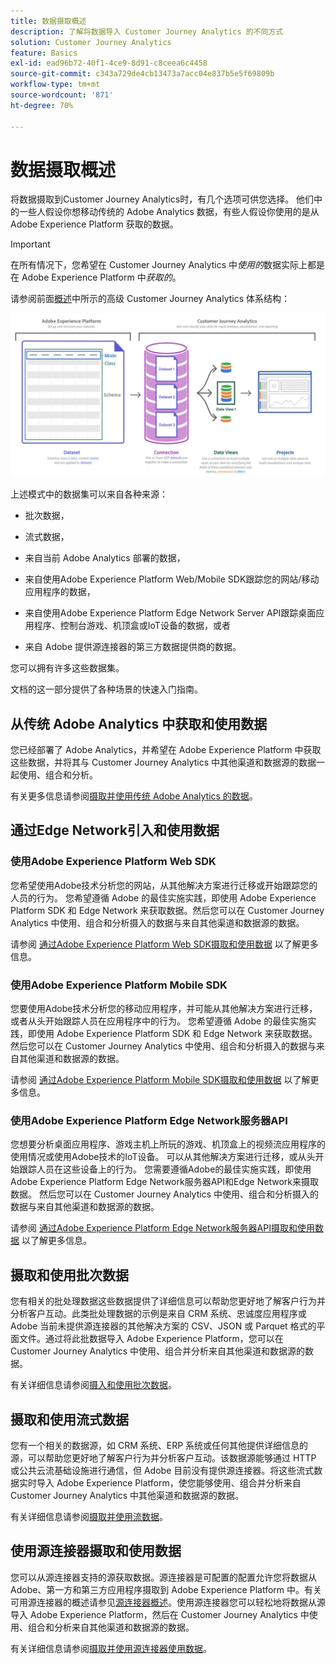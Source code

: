 ```yaml
---
title: 数据摄取概述
description: 了解将数据导入 Customer Journey Analytics 的不同方式
solution: Customer Journey Analytics
feature: Basics
exl-id: ead96b72-40f1-4ce9-8d91-c8ceea6c4458
source-git-commit: c343a729de4cb13473a7acc04e837b5e5f69809b
workflow-type: tm+mt
source-wordcount: '871'
ht-degree: 70%

---
```


# 数据摄取概述

将数据摄取到Customer Journey Analytics时，有几个选项可供您选择。 他们中的一些人假设你想移动传统的 Adobe Analytics 数据，有些人假设你使用的是从 Adobe Experience Platform 获取的数据。

>[!IMPORTANT]
>
>在所有情况下，您希望在 Customer Journey Analytics 中&#x200B;_使用的_&#x200B;数据实际上都是在 Adobe Experience Platform 中&#x200B;_获取的_。


请参阅前面[概述](https://experienceleague.adobe.com/docs/analytics-platform/using/cja-overview/cja-overview.html?lang=zh-Hans)中所示的高级 Customer Journey Analytics 体系结构：

![本节中描述的Customer Journey Analytics架构](./assets/cja-architecture.png)

上述模式中的数据集可以来自各种来源：

- 批次数据，

- 流式数据，

- 来自当前 Adobe Analytics 部署的数据，

- 来自使用Adobe Experience Platform Web/Mobile SDK跟踪您的网站/移动应用程序的数据，

- 来自使用Adobe Experience Platform Edge Network Server API跟踪桌面应用程序、控制台游戏、机顶盒或IoT设备的数据，或者

- 来自 Adobe 提供源连接器的第三方数据提供商的数据。

您可以拥有许多这些数据集。

文档的这一部分提供了各种场景的快速入门指南。

## 从传统 Adobe Analytics 中获取和使用数据

您已经部署了 Adobe Analytics，并希望在 Adobe Experience Platform 中获取这些数据，并将其与 Customer Journey Analytics 中其他渠道和数据源的数据一起使用、组合和分析。

有关更多信息请参阅[摄取并使用传统 Adobe Analytics 的数据](./analytics.md)。


## 通过Edge Network引入和使用数据

### 使用Adobe Experience Platform Web SDK

您希望使用Adobe技术分析您的网站，从其他解决方案进行迁移或开始跟踪您的人员的行为。 您希望遵循 Adobe 的最佳实施实践，即使用 Adobe Experience Platform SDK 和 Edge Network 来获取数据。然后您可以在 Customer Journey Analytics 中使用、组合和分析摄入的数据与来自其他渠道和数据源的数据。

请参阅 [通过Adobe Experience Platform Web SDK摄取和使用数据](./aepwebsdk.md) 以了解更多信息。

### 使用Adobe Experience Platform Mobile SDK

您要使用Adobe技术分析您的移动应用程序，并可能从其他解决方案进行迁移，或者从头开始跟踪人员在应用程序中的行为。 您希望遵循 Adobe 的最佳实施实践，即使用 Adobe Experience Platform SDK 和 Edge Network 来获取数据。然后您可以在 Customer Journey Analytics 中使用、组合和分析摄入的数据与来自其他渠道和数据源的数据。

请参阅 [通过Adobe Experience Platform Mobile SDK摄取和使用数据](./aepmobilesdk.md) 以了解更多信息。

### 使用Adobe Experience Platform Edge Network服务器API

您想要分析桌面应用程序、游戏主机上所玩的游戏、机顶盒上的视频流应用程序的使用情况或使用Adobe技术的IoT设备。 可以从其他解决方案进行迁移，或从头开始跟踪人员在这些设备上的行为。 您需要遵循Adobe的最佳实施实践，即使用Adobe Experience Platform Edge Network服务器API和Edge Network来摄取数据。 然后您可以在 Customer Journey Analytics 中使用、组合和分析摄入的数据与来自其他渠道和数据源的数据。

请参阅 [通过Adobe Experience Platform Edge Network服务器API摄取和使用数据](./serverapi.md) 以了解更多信息。

## 摄取和使用批次数据

您有相关的批处理数据这些数据提供了详细信息可以帮助您更好地了解客户行为并分析客户互动。此类批处理数据的示例是来自 CRM 系统、忠诚度应用程序或 Adobe 当前未提供源连接器的其他解决方案的 CSV、JSON 或 Parquet 格式的平面文件。通过将此批数据导入 Adobe Experience Platform，您可以在 Customer Journey Analytics 中使用、组合并分析来自其他渠道和数据源的数据。

有关详细信息请参阅[摄入和使用批次数据](./batch.md)。

## 摄取和使用流式数据

您有一个相关的数据源，如 CRM 系统、ERP 系统或任何其他提供详细信息的源，可以帮助您更好地了解客户行为并分析客户互动。该数据源能够通过 HTTP 或公共云流基础设施进行通信，但 Adobe 目前没有提供源连接器。将这些流式数据实时导入 Adobe Experience Platform，使您能够使用、组合并分析来自 Customer Journey Analytics 中其他渠道和数据源的数据。

有关详细信息请参阅[摄取并使用流数据](./streaming.md)。

## 使用源连接器摄取和使用数据

您可以从源连接器支持的源获取数据。源连接器是可配置的配置允许您将数据从 Adobe、第一方和第三方应用程序摄取到 Adobe Experience Platform 中。有关可用源连接器的概述请参见[源连接器概述](https://experienceleague.adobe.com/docs/experience-platform/sources/home.html?lang=zh-Hans)。使用源连接器您可以轻松地将数据从源导入 Adobe Experience Platform，然后在 Customer Journey Analytics 中使用、组合和分析来自其他渠道和数据源的数据。

有关详细信息请参阅[摄取并使用源连接器使用数据](./sources.md)。
